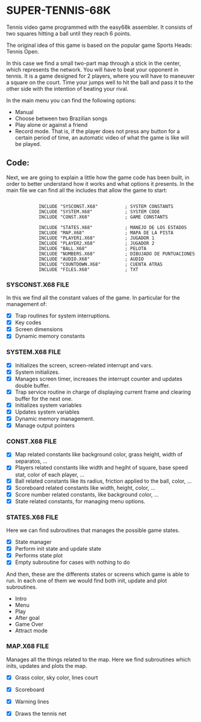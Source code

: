 # SUPER-TENNIS-68K
Tennis video game programmed with the easy68k assembler.
It consists of two squares hitting a ball until they reach 6 points.

The original idea of this game is based on the popular game Sports Heads: Tennis Open.

In this case we find a small two-part map through a stick in the center, which represents the network. You will have to beat your opponent in tennis. It is a game designed for 2 players, where you will have to maneuver a square on the court. Time your jumps well to hit the ball and pass it to the other side with the intention of beating your rival.

In the main menu you can find the following options:
  - Manual
  - Choose between two Brazilian songs
  - Play alone or against a friend
  - Record mode. That is, if the player does not press any button for a certain period of time, an automatic video of what the game is like will be played.

## Code:

Next, we are going to explain a little how the game code has been built, in order to better understand how it works and what options it presents. In the main file we can find all the includes that allow the game to start:

```assembler

            INCLUDE "SYSCONST.X68"          ; SYSTEM CONSTANTS
            INCLUDE "SYSTEM.X68"            ; SYSTEM CODE
            INCLUDE "CONST.X68"             ; GAME CONSTANTS
            
            INCLUDE "STATES.X68"            ; MANEJO DE LOS ESTADOS
            INCLUDE "MAP.X68"               ; MAPA DE LA PISTA
            INCLUDE "PLAYER1.X68"           ; JUGADOR 1
            INCLUDE "PLAYER2.X68"           ; JUGADOR 2
            INCLUDE "BALL.X68"              ; PELOTA
            INCLUDE "NUMBERS.X68"           ; DIBUJADO DE PUNTUACIONES
            INCLUDE "AUDIO.X68"             ; AUDIO
            INCLUDE "COUNTDOWN.X68"         ; CUENTA ATRAS
            INCLUDE "FILES.X68"             ; TXT

```

### SYSCONST.X68 FILE

In this we find all the constant values of the game. In particular for the management of:

- [X] Trap routines for system interruptions.
- [X] Key codes
- [X] Screen dimensions
- [X] Dynamic memory constants

### SYSTEM.X68 FILE

- [X] Initializes the screen, screen-related interrupt and vars.
- [X] System initializes.
- [X] Manages screen timer, increases the interrupt counter and updates double buffer.
- [X] Trap service routine in charge of displaying current frame and clearing buffer for the next one.
- [X] Initializes system variables
- [X] Updates system variables
- [X] Dynamic memory management.
- [X] Manage output pointers

### CONST.X68 FILE

- [X] Map related constants like background color, grass height, width of separatos, ...
- [X] Players related constants like width and hegiht of square, base speed stat, color of each player, ...
- [X] Ball related constants like its radius, friction applied to the ball, color, ...
- [X] Scoreboard related constants like width, height, color, ...
- [X] Score number related constants, like background color, ... 
- [X] State related constants, for managing menu options.

### STATES.X68 FILE

Here we can find subroutines that manages the possible game states.

- [X] State manager
- [X] Perform init state and update state
- [X] Performs state plot
- [X] Empty subroutine for cases with nothing to do

And then, these are the differents states or screens which game is able to run. In each one of them we would find both init, update and plot subroutines.

-  Intro
-  Menu
-  Play
-  After goal
-  Game Over
-  Attract mode


### MAP.X68 FILE

Manages all the things related to the map. Here we find subroutines which inits, updates and plots the map.

- [X] Grass color, sky color, lines court
- [X] Scoreboard
- [X] Warning lines
- [X] Draws the tennis net

















